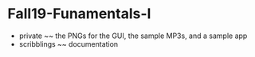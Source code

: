 Fall19-Funamentals-I
====================

- private ~~ the PNGs for the GUI, the sample MP3s, and a sample app
- scribblings ~~ documentation 
